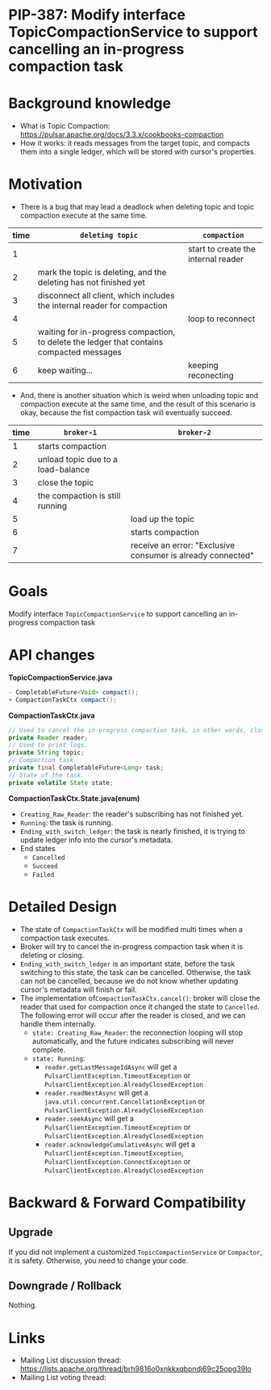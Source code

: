 # PIP-387: Modify interface TopicCompactionService to support cancelling an in-progress compaction task

# Background knowledge

- What is Topic Compaction: https://pulsar.apache.org/docs/3.3.x/cookbooks-compaction
- How it works: it reads messages from the target topic, and compacts them into a single ledger, which will be stored with cursor's properties.

# Motivation

- There is a bug that may lead a deadlock when deleting topic and topic compaction execute at the same time.

| time | `deleting topic` | `compaction` |
| --- | --- | ---|
| 1 | | start to create the internal reader |
| 2 | mark the topic is deleting, and the deleting has not finished yet | |
| 3 | disconnect all client, which includes the internal reader for compaction| |
| 4 | | loop to reconnect |
| 5 | waiting for in-progress compaction, to delete the ledger that contains compacted messages | |
| 6 | keep waiting... | keeping reconecting |

- And, there is another situation which is weird when unloading topic and compaction execute at the same time, and the result of this scenario is okay, because the fist compaction task will eventually succeed.

| time | `broker-1` | `broker-2` |
| --- | --- | ---|
| 1 | starts compaction | |
| 2 | unload topic due to a load-balance |
| 3 | close the topic |
| 4 | the compaction is still running |
| 5 | | load up the topic |
| 6 | | starts compaction |
| 7 | | receive an error: "Exclusive consumer is already connected"|

# Goals

Modify interface `TopicCompactionService` to support cancelling an in-progress compaction task

# API changes

**TopicCompactionService.java**
```java
- CompletableFuture<Void> compact();
+ CompactionTaskCtx compact();
```

**CompactionTaskCtx.java**
```java
// Used to cancel the in-progress compaction task, in other words, close the reader immediately.
private Reader reader;
// Used to print logs.
private String topic;
// Compaction task
private final CompletableFuture<Long> task;
// State of the task.
private volatile State state;
```

**CompactionTaskCtx.State.java(enum)**
- `Creating_Raw_Reader`: the reader's subscribing has not finished yet.
- `Running`: the task is running.
- `Ending_with_switch_ledger`: the task is nearly finished, it is trying to update ledger info into the cursor's metadata.
- End states
  - `Cancelled`
  - `Succeed`
  - `Failed`

# Detailed Design
- The state of `CompactionTaskCtx` will be modified multi times when a compaction task executes.
- Broker will try to cancel the in-progress compaction task when it is deleting or closing.
- `Ending_with_switch_ledger` is an important state, before the task switching to this state, the task can be cancelled. Otherwise, the task can not be cancelled, because we do not know whether updating cursor's metadata will finish or fail.
- The implementation of`CompactionTaskCtx.cancel()`: broker will close the reader that used for compaction once it changed the state to `Cancelled`. The following error will occur after the reader is closed, and we can handle them internally.
  - `state: Creating_Raw_Reader`: the reconnection looping will stop automatically, and the future indicates subscribing will never complete.
  - `state: Running`:
    - `reader.getLastMessageIdAsync` will get a `PulsarClientException.TimeoutException` or `PulsarClientException.AlreadyClosedException`
    - `reader.readNextAsync` will get a `java.util.concurrent.CancellationException` or `PulsarClientException.AlreadyClosedException`
    - `reader.seekAsync` will get a `PulsarClientException.TimeoutException` or `PulsarClientException.AlreadyClosedException`
    - `reader.acknowledgeCumulativeAsync` will get a `PulsarClientException.TimeoutException`, `PulsarClientException.ConnectException` or `PulsarClientException.AlreadyClosedException`

# Backward & Forward Compatibility

## Upgrade

If you did not implement a customized `TopicCompactionService` or `Compactor`, it is safety. Otherwise, you need to change your code.

## Downgrade / Rollback

Nothing.

# Links

<!--
Updated afterwards
-->
* Mailing List discussion thread: https://lists.apache.org/thread/brh9816o0xnkkxqbpndj69c25opg39lo
* Mailing List voting thread:
